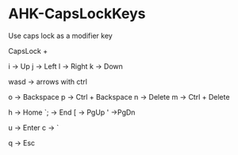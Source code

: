 # AHK-CapsLockKeys
Use caps lock as a modifier key

CapsLock +

i -> Up
j -> Left
l -> Right
k -> Down

wasd -> arrows with ctrl

o -> Backspace
p -> Ctrl + Backspace
n -> Delete
m -> Ctrl + Delete

h -> Home
`; -> End
[ -> PgUp
' ->PgDn

u -> Enter
c -> `

q -> Esc
